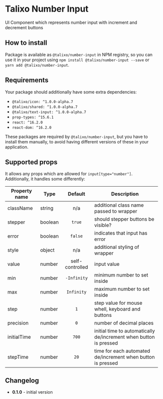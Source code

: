 # Talixo Number Input

UI Component which represents number input with increment and decrement buttons

## How to install

Package is available as `@talixo/number-input` in NPM registry, so you can use it in your project
using `npm install @talixo/number-input --save` or `yarn add @talixo/number-input`.

## Requirements

Your package should additionally have some extra dependencies:

- `@talixo/icon: ^1.0.0-alpha.7`
- `@talixo/shared: ^1.0.0-alpha.7`
- `@talixo/text-input: ^1.0.0-alpha.7`
- `prop-types: ^15.6.1`
- `react: ^16.2.0`
- `react-dom: ^16.2.0`

These packages are required by `@talixo/number-input`, but you have to install them manually,
to avoid having different versions of these in your application.

## Supported props

It allows any props which are allowed for `input[type="number"]`. Additionally, it handles some differently:

Property name | Type      | Default         | Description
--------------|-----------|:---------------:|--------------------------------
className     | string    | n/a             | additional class name passed to wrapper
stepper       | boolean   | `true`          | should stepper buttons be visible?
error         | boolean   | `false`         | indicates that input has error
style         | object    | n/a             | additional styling of wrapper
value         | number    | self-controlled | input value
min           | number    | `-Infinity`     | minimum number to set inside
max           | number    | `Infinity`      | maximum number to set inside
step          | number    | `1`             | step value for mouse whell, keyboard and buttons
precision     | number    | `0`             | number of decimal places
initialTime   | number    | `700`           | initial time to automatically de/increment when button is pressed
stepTime      | number    | `20`            | time for each automated de/increment when button is pressed

## Changelog

- **0.1.0** - initial version
